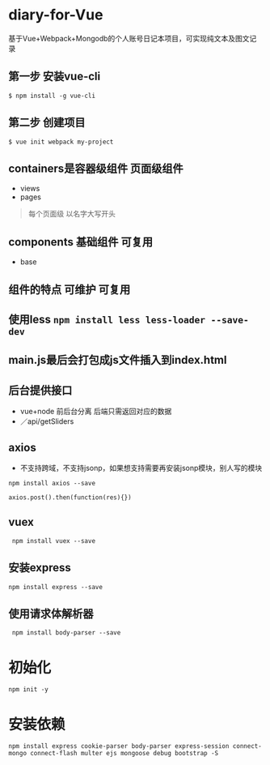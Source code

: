 # diary-for-Vue
基于Vue+Webpack+Mongodb的个人账号日记本项目，可实现纯文本及图文记录

## 第一步 安装vue-cli
```
$ npm install -g vue-cli
```

## 第二步 创建项目
```
$ vue init webpack my-project
```

## containers是容器级组件 页面级组件
* views
* pages
> 每个页面级 以名字大写开头

## components 基础组件 可复用
* base

## 组件的特点 可维护 可复用
## 使用less `npm install less less-loader --save-dev`

## main.js最后会打包成js文件插入到index.html

## 后台提供接口
* vue+node 前后台分离 后端只需返回对应的数据
* ／api/getSliders

## axios
* 不支持跨域，不支持jsonp，如果想支持需要再安装jsonp模块，别人写的模块
```
npm install axios --save
```
```
axios.post().then(function(res){})
```

## vuex
```
 npm install vuex --save

```


## 安装express
```
npm install express --save
```

## 使用请求体解析器
```
 npm install body-parser --save

```

# 初始化
```
npm init -y
```

# 安装依赖
```
npm install express cookie-parser body-parser express-session connect-mongo connect-flash multer ejs mongoose debug bootstrap -S
```
